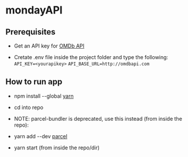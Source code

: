 # mondayAPI

## Prerequisites
- Get an API key for [OMDb API](https://www.omdbapi.com/)

- Cretate .env file inside the project folder and type the following:
```API_KEY=<yourapikey>```
```API_BASE_URL=http://omdbapi.com```

## How to run app
- npm install --global [yarn](https://classic.yarnpkg.com/lang/en/docs/install/#mac-stable)

- cd into repo

- NOTE: parcel-bundler is deprecated, use this instead (from inside the repo):

- yarn add --dev [parcel](https://parceljs.org/getting-started/webapp/)

- yarn start (from inside the repo/dir)

